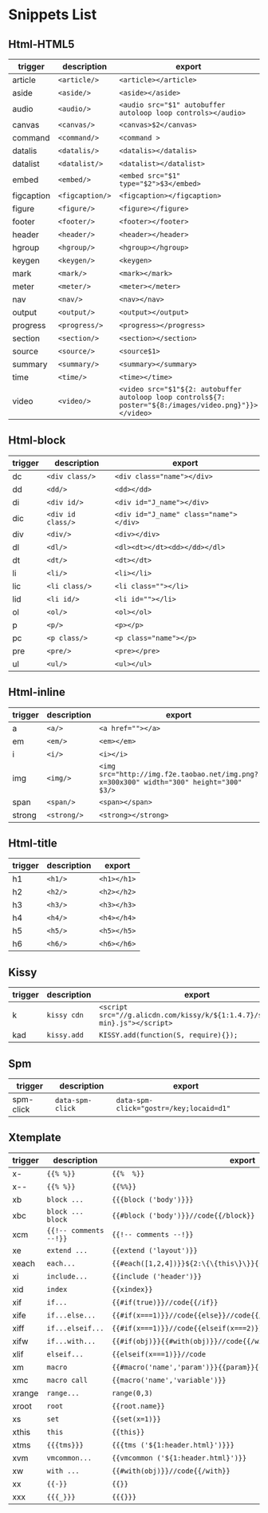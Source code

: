 # Snippets List

## Html-HTML5

|trigger   |description    |export                                                                                                    |
|----------|---------------|----------------------------------------------------------------------------------------------------------|
|article   |`<article/>`   |```<article></article>```                                                                                 |
|aside     |`<aside/>`     |```<aside></aside>```                                                                                     |
|audio     |`<audio/>`     |```<audio src="$1" autobuffer autoloop loop controls></audio>```                                          |
|canvas    |`<canvas/>`    |```<canvas>$2</canvas>```                                                                                 |
|command   |`<command/>`   |```<command >```                                                                                          |
|datalis   |`<datalis/>`   |```<datalis></datalis>```                                                                                 |
|datalist  |`<datalist/>`  |```<datalist></datalist>```                                                                               |
|embed     |`<embed/>`     |```<embed src="$1" type="$2">$3</embed>```                                                                |
|figcaption|`<figcaption/>`|```<figcaption></figcaption>```                                                                           |
|figure    |`<figure/>`    |```<figure></figure>```                                                                                   |
|footer    |`<footer/>`    |```<footer></footer>```                                                                                   |
|header    |`<header/>`    |```<header></header>```                                                                                   |
|hgroup    |`<hgroup/>`    |```<hgroup></hgroup>```                                                                                   |
|keygen    |`<keygen/>`    |```<keygen>```                                                                                            |
|mark      |`<mark/>`      |```<mark></mark>```                                                                                       |
|meter     |`<meter/>`     |```<meter></meter>```                                                                                     |
|nav       |`<nav/>`       |```<nav></nav>```                                                                                         |
|output    |`<output/>`    |```<output></output>```                                                                                   |
|progress  |`<progress/>`  |```<progress></progress>```                                                                               |
|section   |`<section/>`   |```<section></section>```                                                                                 |
|source    |`<source/>`    |```<source$1>```                                                                                          |
|summary   |`<summary/>`   |```<summary></summary>```                                                                                 |
|time      |`<time/>`      |```<time></time>```                                                                                       |
|video     |`<video/>`     |```<video src="$1"${2: autobuffer autoloop loop controls${7: poster="${8:/images/video.png}"}}></video>```|

## Html-block

|trigger|description      |export                                    |
|-------|-----------------|------------------------------------------|
|dc     |`<div class/>`   |```<div class="name"></div>```            |
|dd     |`<dd/>`          |```<dd></dd>```                           |
|di     |`<div id/>`      |```<div id="J_name"></div>```             |
|dic    |`<div id class/>`|```<div id="J_name" class="name"></div>```|
|div    |`<div/>`         |```<div></div>```                         |
|dl     |`<dl/>`          |```<dl><dt></dt><dd></dd></dl>```         |
|dt     |`<dt/>`          |```<dt></dt>```                           |
|li     |`<li/>`          |```<li></li>```                           |
|lic    |`<li class/>`    |```<li class=""></li>```                  |
|lid    |`<li id/>`       |```<li id=""></li>```                     |
|ol     |`<ol/>`          |```<ol></ol>```                           |
|p      |`<p/>`           |```<p></p>```                             |
|pc     |`<p class/>`     |```<p class="name"></p>```                |
|pre    |`<pre/>`         |```<pre></pre>```                         |
|ul     |`<ul/>`          |```<ul></ul>```                           |

## Html-inline

|trigger|description|export                                                                                    |
|-------|-----------|------------------------------------------------------------------------------------------|
|a      |`<a/>`     |```<a href=""></a>```                                                                     |
|em     |`<em/>`    |```<em></em>```                                                                           |
|i      |`<i/>`     |```<i></i>```                                                                             |
|img    |`<img/>`   |```<img src="http://img.f2e.taobao.net/img.png?x=300x300" width="300" height="300" $3/>```|
|span   |`<span/>`  |```<span></span>```                                                                       |
|strong |`<strong/>`|```<strong></strong>```                                                                   |

## Html-title

|trigger|description|export         |
|-------|-----------|---------------|
|h1     |`<h1/>`    |```<h1></h1>```|
|h2     |`<h2/>`    |```<h2></h2>```|
|h3     |`<h3/>`    |```<h3></h3>```|
|h4     |`<h4/>`    |```<h4></h4>```|
|h5     |`<h5/>`    |```<h5></h5>```|
|h6     |`<h6/>`    |```<h6></h6>```|

## Kissy

|trigger|description|export                                                                          |
|-------|-----------|--------------------------------------------------------------------------------|
|k      |`kissy cdn`|```<script src="//g.alicdn.com/kissy/k/${1:1.4.7}/seed${2:-min}.js"></script>```|
|kad    |`kissy.add`|```KISSY.add(function(S, require){});```                                        |

## Spm

|trigger  |description     |export                                     |
|---------|----------------|-------------------------------------------|
|spm-click|`data-spm-click`|```data-spm-click="gostr=/key;locaid=d1"```|

## Xtemplate

|trigger|description           |export                                                                |
|-------|----------------------|----------------------------------------------------------------------|
|x-     |`{{% %}}`             |```{{%  %}}```                                                        |
|x--    |`{{% %}}`             |```{{%%}}```                                                          |
|xb     |`block ...`           |```{{{block ('body')}}}```                                            |
|xbc    |`block ... block`     |```{{#block ('body')}}//code{{/block}}```                             |
|xcm    |`{{!-- comments --!}}`|```{{!-- comments --!}}```                                            |
|xe     |`extend ...`          |```{{extend ('layout')}}```                                           |
|xeach  |`each...`             |```{{#each([1,2,4])}}${2:\{\{this\}\}}{{/each}}```                    |
|xi     |`include...`          |```{{include ('header')}}```                                          |
|xid    |`index`               |```{{xindex}}```                                                      |
|xif    |`if...`               |```{{#if(true)}}//code{{/if}}```                                      |
|xife   |`if...else...`        |```{{#if(x===1)}}//code{{else}}//code{{/if}}```                       |
|xiff   |`if...elseif...`      |```{{#if(x===1)}}//code{{elseif(x===2)}}//code{{else}}//code{{/if}}```|
|xifw   |`if...with...`        |```{{#if(obj)}}{{#with(obj)}}//code{{/with}}{{/if}}```                |
|xlif   |`elseif...`           |```{{elseif(x===1)}}//code```                                         |
|xm     |`macro`               |```{{#macro('name','param')}}{{param}}{{/macro}}```                     |
|xmc    |`macro call`          |```{{macro('name','variable')}}```                                   |
|xrange |`range...`            |```range(0,3)```                                                      |
|xroot  |`root`                |```{{root.name}}```                                                   |
|xs     |`set`                 |```{{set(x=1)}}```                                                    |
|xthis  |`this`                |```{{this}}```                                                        |
|xtms   |`{{{tms}}}`           |```{{{tms ('${1:header.html}')}}}```                                  |
|xvm    |`vmcommon...`         |```{{vmcommon ('${1:header.html}')}}```                               |
|xw     |`with ...`            |```{{#with(obj)}}//code{{/with}}```                                   |
|xx     |`{{-}}`               |```{{}}```                                                            |
|xxx    |`{{{_}}}`             |```{{{}}}```                                                          |

